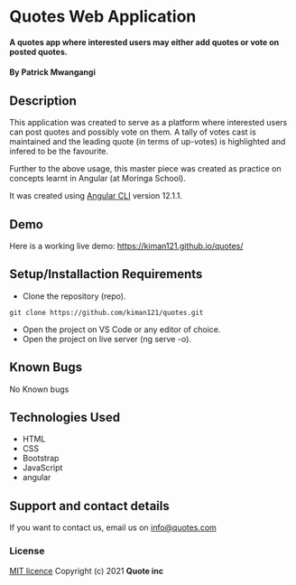 # Quotes Web Application
#### A quotes app where interested users may either add quotes or vote on posted quotes.

#### By **Patrick Mwangangi**
## Description
This application was created to serve as a platform where interested users can post quotes and possibly vote on them. A tally of votes cast is maintained and the leading quote (in terms of up-votes) is highlighted and infered to be the favourite.

Further to the above usage, this master piece was created as practice on concepts learnt in Angular (at Moringa School).

It was created using [Angular CLI](https://github.com/angular/angular-cli) version 12.1.1.

## Demo

Here is a working live demo:
https://kiman121.github.io/quotes/

## Setup/Installaction Requirements
- Clone the repository (repo).

```
git clone https://github.com/kiman121/quotes.git
```

- Open the project on VS Code or any editor of choice.
- Open the project on live server (ng serve -o).
## Known Bugs

No Known bugs

## Technologies Used

- HTML
- CSS
- Bootstrap
- JavaScript
- angular
## Support and contact details

If you want to contact us, email us on info@quotes.com

### License

[MIT licence](https://github.com/kiman121/dooh-mtaani/blob/master/LICENCE)
Copyright (c) 2021 **Quote inc**
